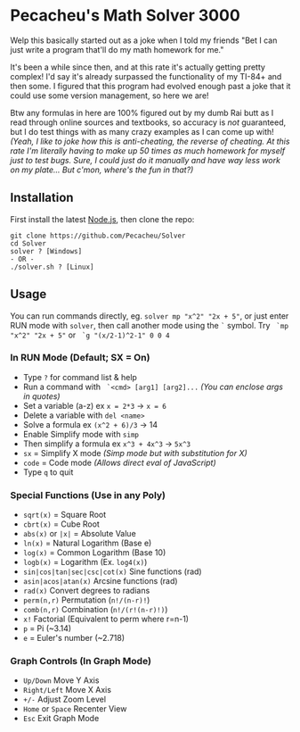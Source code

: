 # Pecacheu's Math Solver 3000
Welp this basically started out as a joke when I told my friends "Bet I can just write a program that'll do my math homework for me."

It's been a while since then, and at this rate it's actually getting pretty complex! I'd say it's already surpassed the functionality of my TI-84+ and then some. I figured that this program had evolved enough past a joke that it could use some version management, so here we are!

Btw any formulas in here are 100% figured out by my dumb Rai butt as I read through online sources and textbooks, so accuracy is *not* guaranteed, but I do test things with as many crazy examples as I can come up with! *(Yeah, I like to joke how this is anti-cheating, the reverse of cheating. At this rate I'm literally having to make up 50 times as much homework for myself just to test bugs. Sure, I could just do it manually and have way less work on my plate... But c'mon, where's the fun in that?)*

## Installation
First install the latest [Node.js](https://nodejs.org), then clone the repo:
```
git clone https://github.com/Pecacheu/Solver
cd Solver
solver ? [Windows]
- OR -
./solver.sh ? [Linux]
```

## Usage
You can run commands directly, eg. `solver mp "x^2" "2x + 5"`, or just enter RUN mode with `solver`, then call another mode using the `` ` `` symbol. Try `` `mp "x^2" "2x + 5"`` or `` `g "(x/2-1)^2-1" 0 0 4``

### In RUN Mode (Default; SX = On)
- Type `?` for command list & help
- Run a command with `` `<cmd> [arg1] [arg2]...`` *(You can enclose args in quotes)*
- Set a variable (a-z) ex `x = 2*3` -> `x = 6`
- Delete a variable with `del <name>`
- Solve a formula ex `(x^2 + 6)/3` -> 14
- Enable Simplify mode with `simp`
- Then simplify a formula ex `x^3 + 4x^3` -> `5x^3`
- `sx` = Simplify X mode *(Simp mode but with substitution for X)*
- `code` = Code mode *(Allows direct eval of JavaScript)*
- Type `q` to quit

### Special Functions (Use in any Poly)
- `sqrt(x)` = Square Root
- `cbrt(x)` = Cube Root
- `abs(x)` or `|x|` = Absolute Value
- `ln(x)` = Natural Logarithm (Base e)
- `log(x)` = Common Logarithm (Base 10)
- `logb(x)` = Logarithm (Ex. `log4(x)`)
- `sin|cos|tan|sec|csc|cot(x)` Sine functions (rad)
- `asin|acos|atan(x)` Arcsine functions (rad)
- `rad(x)` Convert degrees to radians
- `perm(n,r)` Permutation (`n!/(n-r)!`)
- `comb(n,r)` Combination (`n!/(r!(n-r)!)`)
- `x!` Factorial (Equivalent to perm where r=n-1)
- `p` = Pi (~3.14)
- `e` = Euler's number (~2.718)

### Graph Controls (In Graph Mode)
- `Up/Down` Move Y Axis
- `Right/Left` Move X Axis
- `+/-` Adjust Zoom Level
- `Home` or `Space` Recenter View
- `Esc` Exit Graph Mode